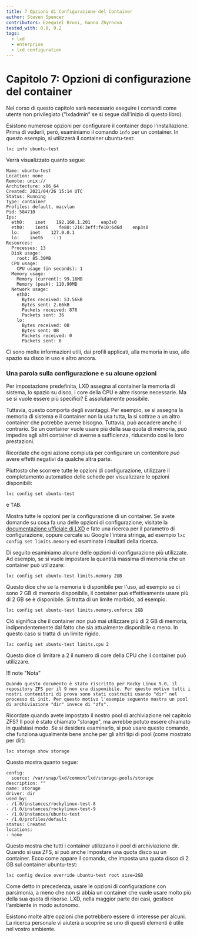 ```yaml
---
title: 7 Opzioni di Configurazione del Container
author: Steven Spencer
contributors: Ezequiel Bruni, Ganna Zhyrnova
tested_with: 8.8, 9.2
tags:
  - lxd
  - enterprise
  - lxd configuration
---
```


# Capitolo 7: Opzioni di configurazione del container

Nel corso di questo capitolo sarà necessario eseguire i comandi come utente non privilegiato ("lxdadmin" se si segue dall'inizio di questo libro).

Esistono numerose opzioni per configurare il container dopo l'installazione. Prima di vederli, però, esaminiamo il comando `info` per un container. In questo esempio, si utilizzerà il container ubuntu-test:

```
lxc info ubuntu-test
```

Verrà visualizzato quanto segue:

```
Name: ubuntu-test
Location: none
Remote: unix://
Architecture: x86_64
Created: 2021/04/26 15:14 UTC
Status: Running
Type: container
Profiles: default, macvlan
Pid: 584710
Ips:
  eth0:    inet    192.168.1.201    enp3s0
  eth0:    inet6    fe80::216:3eff:fe10:6d6d    enp3s0
  lo:    inet    127.0.0.1
  lo:    inet6    ::1
Resources:
  Processes: 13
  Disk usage:
    root: 85.30MB
  CPU usage:
    CPU usage (in seconds): 1
  Memory usage:
    Memory (current): 99.16MB
    Memory (peak): 110.90MB
  Network usage:
    eth0:
      Bytes received: 53.56kB
      Bytes sent: 2.66kB
      Packets received: 876
      Packets sent: 36
    lo:
      Bytes received: 0B
      Bytes sent: 0B
      Packets received: 0
      Packets sent: 0
```

Ci sono molte informazioni utili, dai profili applicati, alla memoria in uso, allo spazio su disco in uso e altro ancora.

### Una parola sulla configurazione e su alcune opzioni

Per impostazione predefinita, LXD assegna al container la memoria di sistema, lo spazio su disco, i core della CPU e altre risorse necessarie. Ma se si vuole essere più specifici? È assolutamente possibile.

Tuttavia, questo comporta degli svantaggi. Per esempio, se si assegna la memoria di sistema e il container non la usa tutta, la si sottrae a un altro container che potrebbe averne bisogno. Tuttavia, può accadere anche il contrario. Se un container vuole usare più della sua quota di memoria, può impedire agli altri container di averne a sufficienza, riducendo così le loro prestazioni.

Ricordate che ogni azione compiuta per configurare un contenitore _può_ avere effetti negativi da qualche altra parte.

Piuttosto che scorrere tutte le opzioni di configurazione, utilizzare il completamento automatico delle schede per visualizzare le opzioni disponibili:

```
lxc config set ubuntu-test
```

e <kbd>TAB</kbd>.

Mostra tutte le opzioni per la configurazione di un container. Se avete domande su cosa fa una delle opzioni di configurazione, visitate la [documentazione ufficiale di LXD](https://documentation.ubuntu.com/lxd/en/latest/config-options/) e fate una ricerca per il parametro di configurazione, oppure cercate su Google l'intera stringa, ad esempio `lxc config set limits.memory` ed esaminate i risultati della ricerca.

Di seguito esaminiamo alcune delle opzioni di configurazione più utilizzate. Ad esempio, se si vuole impostare la quantità massima di memoria che un container può utilizzare:

```
lxc config set ubuntu-test limits.memory 2GB
```

Questo dice che se la memoria è disponibile per l'uso, ad esempio se ci sono 2 GB di memoria disponibile, il container può effettivamente usare più di 2 GB se è disponibile. Si tratta di un limite morbido, ad esempio.

```
lxc config set ubuntu-test limits.memory.enforce 2GB
```

Ciò significa che il container non può mai utilizzare più di 2 GB di memoria, indipendentemente dal fatto che sia attualmente disponibile o meno. In questo caso si tratta di un limite rigido.

```
lxc config set ubuntu-test limits.cpu 2
```

Questo dice di limitare a 2 il numero di core della CPU che il container può utilizzare.

!!! note "Nota"

    Quando questo documento è stato riscritto per Rocky Linux 9.0, il repository ZFS per il 9 non era disponibile. Per questo motivo tutti i nostri contenitori di prova sono stati costruiti usando "dir" nel processo di init. Per questo motivo l'esempio seguente mostra un pool di archiviazione "dir" invece di "zfs".

Ricordate quando avete impostato il nostro pool di archiviazione nel capitolo ZFS? Il pool è stato chiamato "storage", ma avrebbe potuto essere chiamato in qualsiasi modo. Se si desidera esaminarlo, si può usare questo comando, che funziona ugualmente bene anche per gli altri tipi di pool (come mostrato per dir):

```
lxc storage show storage
```


Questo mostra quanto segue:

```
config:
  source: /var/snap/lxd/common/lxd/storage-pools/storage
description: ""
name: storage
driver: dir
used_by:
- /1.0/instances/rockylinux-test-8
- /1.0/instances/rockylinux-test-9
- /1.0/instances/ubuntu-test
- /1.0/profiles/default
status: Created
locations:
- none
```

Questo mostra che tutti i container utilizzano il pool di archiviazione dir. Quando si usa ZFS, si può anche impostare una quota disco su un container. Ecco come appare il comando, che imposta una quota disco di 2 GB sul container ubuntu-test:

```
lxc config device override ubuntu-test root size=2GB
```

Come detto in precedenza, usare le opzioni di configurazione con parsimonia, a meno che non si abbia un container che vuole usare molto più della sua quota di risorse. LXD, nella maggior parte dei casi, gestisce l'ambiente in modo autonomo.

Esistono molte altre opzioni che potrebbero essere di interesse per alcuni. La ricerca personale vi aiuterà a scoprire se uno di questi elementi è utile nel vostro ambiente.

